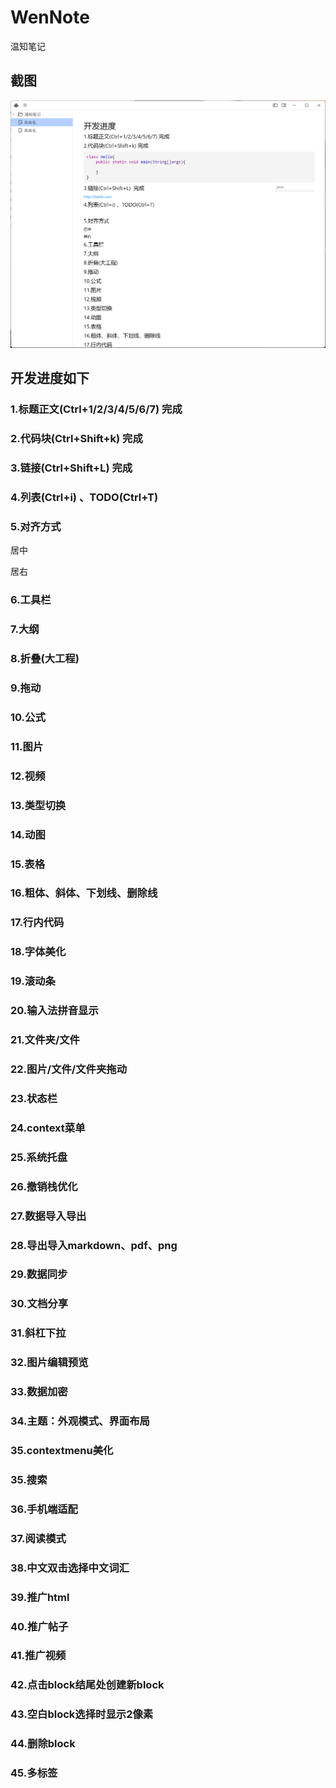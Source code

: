 # WenNote
温知笔记
## 截图

![](capture/20221219023253.png)  

## 开发进度如下
### 1.标题正文(Ctrl+1/2/3/4/5/6/7) 完成

### 2.代码块(Ctrl+Shift+k) 完成

### 3.链接(Ctrl+Shift+L)  完成

### 4.列表(Ctrl+i) 、TODO(Ctrl+T)

### 5.对齐方式

居中

居右

### 6.工具栏

### 7.大纲

### 8.折叠(大工程)

### 9.拖动

### 10.公式

### 11.图片

### 12.视频

### 13.类型切换

### 14.动图

### 15.表格

### 16.粗体、斜体、下划线、删除线

### 17.行内代码

### 18.字体美化

### 19.滚动条

### 20.输入法拼音显示

### 21.文件夹/文件

### 22.图片/文件/文件夹拖动

### 23.状态栏

### 24.context菜单

### 25.系统托盘

### 26.撤销栈优化

### 27.数据导入导出

### 28.导出导入markdown、pdf、png

### 29.数据同步

### 30.文档分享

### 31.斜杠下拉

### 32.图片编辑预览

### 33.数据加密

### 34.主题：外观模式、界面布局

### 35.contextmenu美化

### 35.搜索

### 36.手机端适配

### 37.阅读模式

### 38.中文双击选择中文词汇

### 39.推广html

### 40.推广帖子

### 41.推广视频

### 42.点击block结尾处创建新block

### 43.空白block选择时显示2像素

### 44.删除block

### 45.多标签